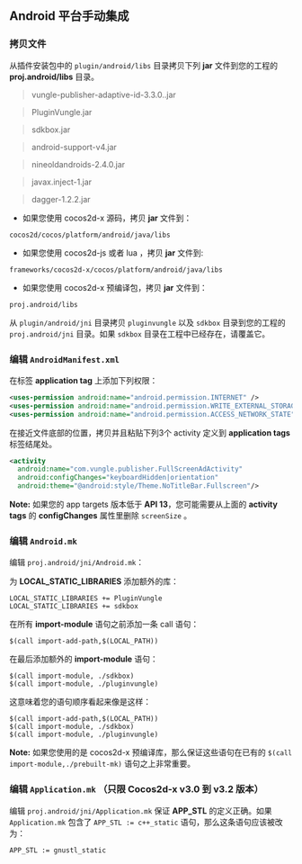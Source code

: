 ## Android 平台手动集成

### 拷贝文件
从插件安装包中的 `plugin/android/libs` 目录拷贝下列 __jar__ 文件到您的工程的 __proj.android/libs__ 目录。

> vungle-publisher-adaptive-id-3.3.0..jar

> PluginVungle.jar

> sdkbox.jar

> android-support-v4.jar

> nineoldandroids-2.4.0.jar

> javax.inject-1.jar

> dagger-1.2.2.jar


* 如果您使用 cocos2d-x 源码，拷贝 __jar__ 文件到：

```
cocos2d/cocos/platform/android/java/libs
```

* 如果您使用 cocos2d-js 或者 lua ，拷贝 __jar__ 文件到:

```
frameworks/cocos2d-x/cocos/platform/android/java/libs
```

* 如果您使用 cocos2d-x 预编译包，拷贝 __jar__ 文件到：

```
proj.android/libs
```

从 `plugin/android/jni` 目录拷贝 `pluginvungle` 以及 `sdkbox` 目录到您的工程的 `proj.android/jni` 目录。如果 `sdkbox` 目录在工程中已经存在，请覆盖它。

### 编辑 `AndroidManifest.xml`
在标签 __application tag__ 上添加下列权限：
```xml
<uses-permission android:name="android.permission.INTERNET" />
<uses-permission android:name="android.permission.WRITE_EXTERNAL_STORAGE" />
<uses-permission android:name="android.permission.ACCESS_NETWORK_STATE" />
```

在接近文件底部的位置，拷贝并且粘贴下列3个 activity 定义到 __application tags__ 标签结尾处。
```xml
<activity
  android:name="com.vungle.publisher.FullScreenAdActivity"
  android:configChanges="keyboardHidden|orientation"
  android:theme="@android:style/Theme.NoTitleBar.Fullscreen"/>
```

 __Note:__ 如果您的 app targets 版本低于 __API 13__，您可能需要从上面的 __activity tags__ 的 __configChanges__ 属性里删除 `screenSize` 。

### 编辑 `Android.mk`
编辑 `proj.android/jni/Android.mk`：

为 __LOCAL_STATIC_LIBRARIES__ 添加额外的库：
```
LOCAL_STATIC_LIBRARIES += PluginVungle
LOCAL_STATIC_LIBRARIES += sdkbox
```

在所有 __import-module__ 语句之前添加一条 call 语句：
```
$(call import-add-path,$(LOCAL_PATH))
```

在最后添加额外的 __import-module__ 语句：
```
$(call import-module, ./sdkbox)
$(call import-module, ./pluginvungle)
```

这意味着您的语句顺序看起来像是这样：
```
$(call import-add-path,$(LOCAL_PATH))
$(call import-module, ./sdkbox)
$(call import-module, ./pluginvungle)
```

  __Note:__ 如果您使用的是 cocos2d-x 预编译库，那么保证这些语句在已有的 `$(call import-module,./prebuilt-mk)` 语句之上非常重要。

### 编辑 `Application.mk` （只限 Cocos2d-x v3.0 到 v3.2 版本）
编辑 `proj.android/jni/Application.mk` 保证 __APP_STL__ 的定义正确。如果 `Application.mk` 包含了 `APP_STL := c++_static` 语句，那么这条语句应该被改为：
```
APP_STL := gnustl_static
```
